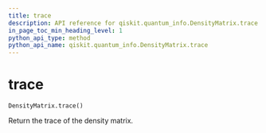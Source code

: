 ```yaml
---
title: trace
description: API reference for qiskit.quantum_info.DensityMatrix.trace
in_page_toc_min_heading_level: 1
python_api_type: method
python_api_name: qiskit.quantum_info.DensityMatrix.trace
---
```


# trace

<span id="qiskit.quantum_info.DensityMatrix.trace" />

`DensityMatrix.trace()`

Return the trace of the density matrix.

